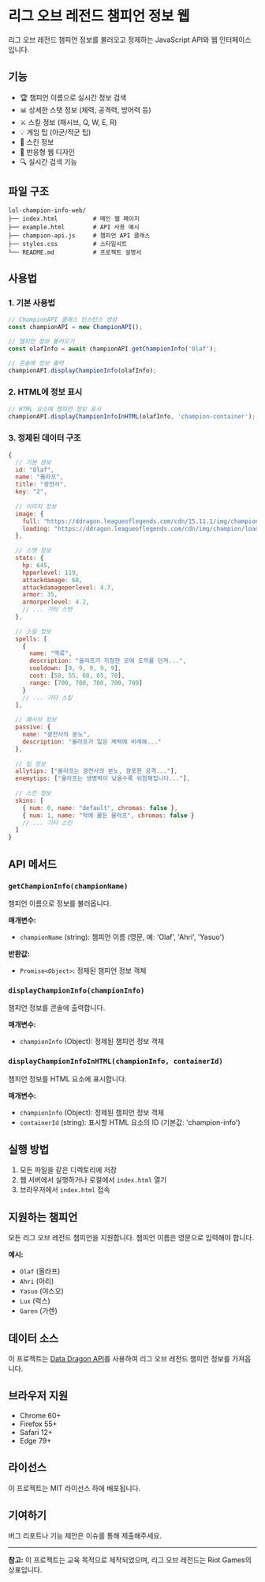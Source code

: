 # 리그 오브 레전드 챔피언 정보 웹

리그 오브 레전드 챔피언 정보를 불러오고 정제하는 JavaScript API와 웹 인터페이스입니다.

## 기능

- 🏆 챔피언 이름으로 실시간 정보 검색
- 📊 상세한 스탯 정보 (체력, 공격력, 방어력 등)
- ⚔️ 스킬 정보 (패시브, Q, W, E, R)
- 💡 게임 팁 (아군/적군 팁)
- 🎨 스킨 정보
- 🎯 반응형 웹 디자인
- 🔍 실시간 검색 기능

## 파일 구조

```
lol-champion-info-web/
├── index.html          # 메인 웹 페이지
├── example.html        # API 사용 예시
├── champion-api.js     # 챔피언 API 클래스
├── styles.css          # 스타일시트
└── README.md           # 프로젝트 설명서
```

## 사용법

### 1. 기본 사용법

```javascript
// ChampionAPI 클래스 인스턴스 생성
const championAPI = new ChampionAPI();

// 챔피언 정보 불러오기
const olafInfo = await championAPI.getChampionInfo('Olaf');

// 콘솔에 정보 출력
championAPI.displayChampionInfo(olafInfo);
```

### 2. HTML에 정보 표시

```javascript
// HTML 요소에 챔피언 정보 표시
championAPI.displayChampionInfoInHTML(olafInfo, 'champion-container');
```

### 3. 정제된 데이터 구조

```javascript
{
  // 기본 정보
  id: "Olaf",
  name: "올라프",
  title: "광전사",
  key: "2",
  
  // 이미지 정보
  image: {
    full: "https://ddragon.leagueoflegends.com/cdn/15.11.1/img/champion/Olaf.png",
    loading: "https://ddragon.leagueoflegends.com/cdn/img/champion/loading/Olaf_0.jpg"
  },
  
  // 스탯 정보
  stats: {
    hp: 645,
    hpperlevel: 119,
    attackdamage: 68,
    attackdamageperlevel: 4.7,
    armor: 35,
    armorperlevel: 4.2,
    // ... 기타 스탯
  },
  
  // 스킬 정보
  spells: [
    {
      name: "역류",
      description: "올라프가 지정한 곳에 도끼를 던져...",
      cooldown: [9, 9, 9, 9, 9],
      cost: [50, 55, 60, 65, 70],
      range: [700, 700, 700, 700, 700]
    }
    // ... 기타 스킬
  ],
  
  // 패시브 정보
  passive: {
    name: "광전사의 분노",
    description: "올라프가 잃은 체력에 비례해..."
  },
  
  // 팁 정보
  allytips: ["올라프는 광전사의 분노, 광포한 공격..."],
  enemytips: ["올라프는 생명력이 낮을수록 위험해집니다..."],
  
  // 스킨 정보
  skins: [
    { num: 0, name: "default", chromas: false },
    { num: 1, name: "악에 물든 올라프", chromas: false }
    // ... 기타 스킨
  ]
}
```

## API 메서드

### `getChampionInfo(championName)`
챔피언 이름으로 정보를 불러옵니다.

**매개변수:**
- `championName` (string): 챔피언 이름 (영문, 예: 'Olaf', 'Ahri', 'Yasuo')

**반환값:**
- `Promise<Object>`: 정제된 챔피언 정보 객체

### `displayChampionInfo(championInfo)`
챔피언 정보를 콘솔에 출력합니다.

**매개변수:**
- `championInfo` (Object): 정제된 챔피언 정보 객체

### `displayChampionInfoInHTML(championInfo, containerId)`
챔피언 정보를 HTML 요소에 표시합니다.

**매개변수:**
- `championInfo` (Object): 정제된 챔피언 정보 객체
- `containerId` (string): 표시할 HTML 요소의 ID (기본값: 'champion-info')

## 실행 방법

1. 모든 파일을 같은 디렉토리에 저장
2. 웹 서버에서 실행하거나 로컬에서 `index.html` 열기
3. 브라우저에서 `index.html` 접속

## 지원하는 챔피언

모든 리그 오브 레전드 챔피언을 지원합니다. 챔피언 이름은 영문으로 입력해야 합니다.

**예시:**
- `Olaf` (올라프)
- `Ahri` (아리)
- `Yasuo` (야스오)
- `Lux` (럭스)
- `Garen` (가렌)

## 데이터 소스

이 프로젝트는 [Data Dragon API](https://ddragon.leagueoflegends.com/)를 사용하여 리그 오브 레전드 챔피언 정보를 가져옵니다.

## 브라우저 지원

- Chrome 60+
- Firefox 55+
- Safari 12+
- Edge 79+

## 라이선스

이 프로젝트는 MIT 라이선스 하에 배포됩니다.

## 기여하기

버그 리포트나 기능 제안은 이슈를 통해 제출해주세요.

---

**참고:** 이 프로젝트는 교육 목적으로 제작되었으며, 리그 오브 레전드는 Riot Games의 상표입니다. 